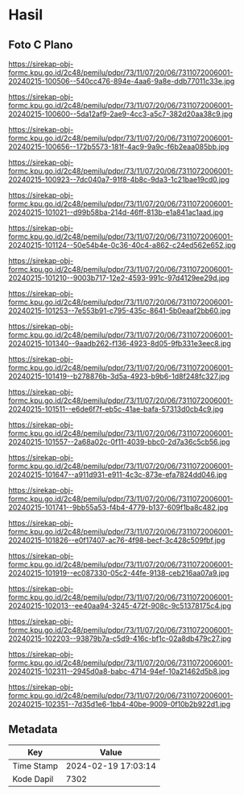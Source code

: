 # Hasil

## Foto C Plano

https://sirekap-obj-formc.kpu.go.id/2c48/pemilu/pdpr/73/11/07/20/06/7311072006001-20240215-100506--540cc476-894e-4aa6-9a8e-ddb77011c33e.jpg

https://sirekap-obj-formc.kpu.go.id/2c48/pemilu/pdpr/73/11/07/20/06/7311072006001-20240215-100600--5da12af9-2ae9-4cc3-a5c7-382d20aa38c9.jpg

https://sirekap-obj-formc.kpu.go.id/2c48/pemilu/pdpr/73/11/07/20/06/7311072006001-20240215-100656--172b5573-181f-4ac9-9a9c-f6b2eaa085bb.jpg

https://sirekap-obj-formc.kpu.go.id/2c48/pemilu/pdpr/73/11/07/20/06/7311072006001-20240215-100923--7dc040a7-91f8-4b8c-9da3-1c21bae19cd0.jpg

https://sirekap-obj-formc.kpu.go.id/2c48/pemilu/pdpr/73/11/07/20/06/7311072006001-20240215-101021--d99b58ba-214d-46ff-813b-e1a841ac1aad.jpg

https://sirekap-obj-formc.kpu.go.id/2c48/pemilu/pdpr/73/11/07/20/06/7311072006001-20240215-101124--50e54b4e-0c36-40c4-a862-c24ed562e652.jpg

https://sirekap-obj-formc.kpu.go.id/2c48/pemilu/pdpr/73/11/07/20/06/7311072006001-20240215-101210--9003b717-12e2-4593-991c-97d4129ee29d.jpg

https://sirekap-obj-formc.kpu.go.id/2c48/pemilu/pdpr/73/11/07/20/06/7311072006001-20240215-101253--7e553b91-c795-435c-8641-5b0eaaf2bb60.jpg

https://sirekap-obj-formc.kpu.go.id/2c48/pemilu/pdpr/73/11/07/20/06/7311072006001-20240215-101340--9aadb262-f136-4923-8d05-9fb331e3eec8.jpg

https://sirekap-obj-formc.kpu.go.id/2c48/pemilu/pdpr/73/11/07/20/06/7311072006001-20240215-101419--b278876b-3d5a-4923-b9b6-1d8f248fc327.jpg

https://sirekap-obj-formc.kpu.go.id/2c48/pemilu/pdpr/73/11/07/20/06/7311072006001-20240215-101511--e6de6f7f-eb5c-41ae-bafa-57313d0cb4c9.jpg

https://sirekap-obj-formc.kpu.go.id/2c48/pemilu/pdpr/73/11/07/20/06/7311072006001-20240215-101557--2a68a02c-0f11-4039-bbc0-2d7a36c5cb56.jpg

https://sirekap-obj-formc.kpu.go.id/2c48/pemilu/pdpr/73/11/07/20/06/7311072006001-20240215-101647--a911d931-e911-4c3c-873e-efa7824dd046.jpg

https://sirekap-obj-formc.kpu.go.id/2c48/pemilu/pdpr/73/11/07/20/06/7311072006001-20240215-101741--9bb55a53-f4b4-4779-b137-609f1ba8c482.jpg

https://sirekap-obj-formc.kpu.go.id/2c48/pemilu/pdpr/73/11/07/20/06/7311072006001-20240215-101826--e0f17407-ac76-4f98-becf-3c428c509fbf.jpg

https://sirekap-obj-formc.kpu.go.id/2c48/pemilu/pdpr/73/11/07/20/06/7311072006001-20240215-101919--ec087330-05c2-44fe-9138-ceb216aa07a9.jpg

https://sirekap-obj-formc.kpu.go.id/2c48/pemilu/pdpr/73/11/07/20/06/7311072006001-20240215-102013--ee40aa94-3245-472f-908c-9c51378175c4.jpg

https://sirekap-obj-formc.kpu.go.id/2c48/pemilu/pdpr/73/11/07/20/06/7311072006001-20240215-102203--93879b7a-c5d9-416c-bf1c-02a8db479c27.jpg

https://sirekap-obj-formc.kpu.go.id/2c48/pemilu/pdpr/73/11/07/20/06/7311072006001-20240215-102311--2945d0a8-babc-4714-94ef-10a21462d5b8.jpg

https://sirekap-obj-formc.kpu.go.id/2c48/pemilu/pdpr/73/11/07/20/06/7311072006001-20240215-102351--7d35d1e6-1bb4-40be-9009-0f10b2b922d1.jpg


## Metadata

| Key        | Value               |
| ---------- | ------------------- |
| Time Stamp | 2024-02-19 17:03:14 |
| Kode Dapil | 7302                |




